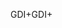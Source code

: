 <span data-ttu-id="790d3-101">GDI+</span><span class="sxs-lookup"><span data-stu-id="790d3-101">GDI+</span></span>